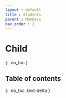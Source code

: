 ```yaml
---
layout : default
title : Students
parent : Members
nav_order : 2
---
```


# Child
{: .no_toc }

## Table of contents
{: .no_toc .text-delta }
